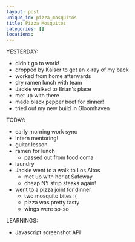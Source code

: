 ```yaml
---
layout: post
unique_id: pizza_mosquitos
title: Pizza Mosquitos
categories: []
locations: 
---
```


YESTERDAY:
* didn't go to work!
* dropped by Kaiser to get an x-ray of my back
* worked from home afterwards
* dry ramen lunch with team
* Jackie walked to Brian's place
* met up with there
* made black pepper beef for dinner!
* tried out my new build in Gloomhaven

TODAY:
* early morning work sync
* intern mentoring!
* guitar lesson
* ramen for lunch
  * passed out from food coma
* laundry
* Jackie went to a walk to Los Altos
  * met up with her at Safeway
  * cheap NY strip steaks again!
* went to a pizza joint for dinner
  * two mosquito bites :(
  * pizza was pretty tasty
  * wings were so-so

LEARNINGS:
* Javascript screenshot API
